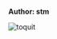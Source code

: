 <b>Author: stm</b><br>

![toquit](https://github.com/yuankong666/Ultimate-RAT-Collection/assets/128066597/63e5839e-c541-4082-b510-567f4466bc09)
